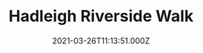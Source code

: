 ---
date: 2021-03-26T11:13:51.000Z
title: Hadleigh Riverside Walk
latitude: 52.04302854043937
longitude: 0.9499096870422363
category: checkin
---